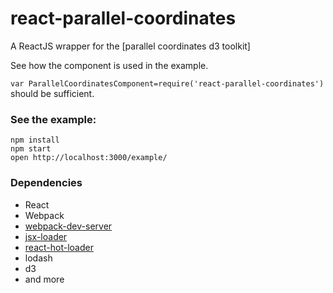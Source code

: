 react-parallel-coordinates
=====================

A ReactJS wrapper for the [parallel coordinates d3 toolkit]

See how the component is used in the example.

`var ParallelCoordinatesComponent=require('react-parallel-coordinates')` should be sufficient.

### See the example:

```
npm install
npm start
open http://localhost:3000/example/
```

### Dependencies

* React
* Webpack
* [webpack-dev-server](https://github.com/webpack/webpack-dev-server)
* [jsx-loader](https://github.com/petehunt/jsx-loader)
* [react-hot-loader](https://github.com/gaearon/react-hot-loader)
* lodash
* d3
* and more


